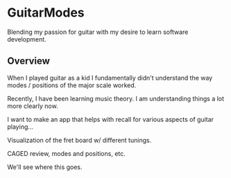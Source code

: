 # GuitarModes
Blending my passion for guitar with my desire to learn software development.

## Overview
When I played guitar as a kid I fundamentally didn't understand the way modes / positions of the major scale worked.

Recently, I have been learning music theory. I am understanding things a lot more clearly now.

I want to make an app that helps with recall for various aspects of guitar playing...

Visualization of the fret board w/ different tunings.

CAGED review, modes and positions, etc.

We'll see where this goes.
